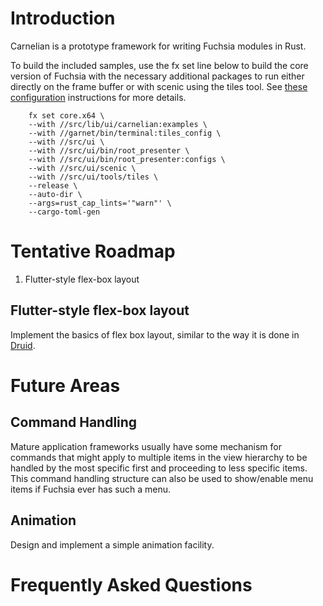 # Introduction

Carnelian is a prototype framework for writing Fuchsia modules in Rust.

To build the included samples, use the fx set line below to build the
core version of Fuchsia with the necessary additional packages to run either
directly on the frame buffer or with scenic using the tiles tool. See
[these configuration](https://fuchsia.dev/fuchsia-src/getting_started#configure-and-build-fuchsia)
instructions for more details.

        fx set core.x64 \
        --with //src/lib/ui/carnelian:examples \
        --with //garnet/bin/terminal:tiles_config \
        --with //src/ui \
        --with //src/ui/bin/root_presenter \
        --with //src/ui/bin/root_presenter:configs \
        --with //src/ui/scenic \
        --with //src/ui/tools/tiles \
        --release \
        --auto-dir \
        --args=rust_cap_lints='"warn"' \
        --cargo-toml-gen


# Tentative Roadmap

1. Flutter-style flex-box layout

## Flutter-style flex-box layout

Implement the basics of flex box layout, similar to the way it is done in
[Druid](https://docs.rs/druid/0.1.1/druid/).

# Future Areas

## Command Handling

Mature application frameworks usually have some mechanism for commands that might apply to
multiple items in the view hierarchy to be handled by the most specific first and proceeding
to less specific items. This command handling structure can also be used to show/enable menu
items if Fuchsia ever has such a menu.

## Animation

Design and implement a simple animation facility.

# Frequently Asked Questions

